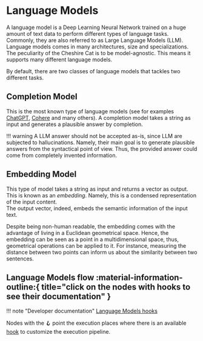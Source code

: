 # Language Models

A language model is a Deep Learning Neural Network trained on a huge amount of text data to perform different types of language tasks.
Commonly, they are also referred to as Large Language Models (LLM).
Language models comes in many architectures, size and specializations.  
The peculiarity of the Cheshire Cat is to be model-agnostic. This means it supports many different language models.

By default, there are two classes of language models that tackles two different tasks.

## Completion Model

This is the most known type of language models
(see for examples [ChatGPT](https://openai.com/blog/chatgpt), [Cohere](https://cohere.com/) and many others). A completion model takes a string as input and generates a plausible answer by completion.

!!! warning
    A LLM answer should not be accepted as-is, since LLM are subjected to hallucinations.
    Namely, their main goal is to generate plausible answers from the syntactical point of view.
    Thus, the provided answer could come from completely invented information.

## Embedding Model

This type of model takes a string as input and returns a vector as output. This is known as an *embedding*.
Namely, this is a condensed representation of the input content.  
The output vector, indeed, embeds the semantic information of the input text.

Despite being non-human readable, the embedding comes with the advantage of living in a Euclidean geometrical space.
Hence, the embedding can be seen as a point in a multidimensional space, thus, geometrical operations can be applied to it.
For instance, measuring the distance between two points can inform us about the similarity between two sentences.

## Language Models flow :material-information-outline:{ title="click on the nodes with hooks to see their documentation" }

!!! note "Developer documentation"
    [Language Models hooks](../technical/API_Documentation/mad_hatter/core_plugin/hooks/models.md)

Nodes with the &#129693; point the execution places where there is an available [hook](../technical/plugins/plugins.md) to customize the execution pipeline.
